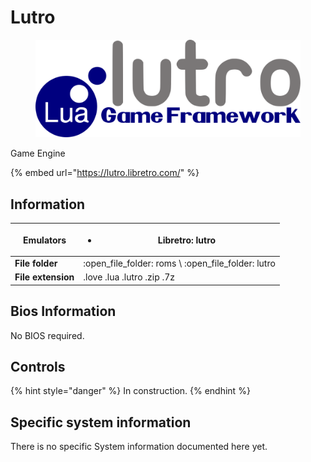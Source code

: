 # Lutro

<figure><img src="https://raw.githubusercontent.com/fabricecaruso/es-theme-carbon/52ff37c9e265587d006945a2ba695b5a962b3a3d/art/logos/lutro.svg" alt=""><figcaption></figcaption></figure>

Game Engine

{% embed url="https://lutro.libretro.com/" %}

## Information

| **Emulators**      | <ul><li>Libretro: lutro</li></ul>                      |
| ------------------ | ------------------------------------------------------ |
| **File folder**    | :open\_file\_folder: roms \ :open\_file\_folder: lutro |
| **File extension** | .love .lua .lutro .zip .7z                             |

## Bios Information

No BIOS required.

## Controls

{% hint style="danger" %}
In construction.
{% endhint %}

## Specific system information

There is no specific System information documented here yet.
